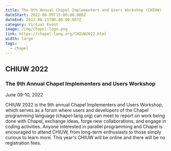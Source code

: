 ```yaml
---
title: The 9th Annual Chapel Implementers and Users Workshop (CHIUW)
dateStart: 2022-06-09T15:00:00.000Z
dateEnd: 2022-06-11T00:00:00.667Z
category: Virtual Event
image: /img/chapel-logo.png
link: https://chapel-lang.org/CHIUW2022.html
width: large
tags:
  - chapel
---
```

## CHIUW 2022

### The 9th Annual Chapel Implementers and Users Workshop

June 09-10, 2022

CHIUW 2022 is the 9th annual Chapel Implementers and Users Workshop, which serves as a forum where users and developers of the Chapel programming language (chapel-lang.org) can meet to report on work being done with Chapel, exchange ideas, forge new collaborations, and engage in coding activities. Anyone interested in parallel programming and Chapel is encouraged to attend CHIUW, from long-term enthusiasts to those simply curious to learn more. This year's CHIUW will be online and there will be no registration fees.